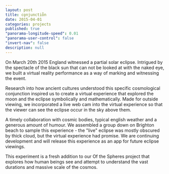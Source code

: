 ```yaml
---
layout: post
title: co̥njunctio̊n
date: 2015-04-01
categories: projects
published: true
"panorama-longitude-speed": 0.01
"panorama-user-control": false
"invert-nav": false
description: null
---
```


On March 20th 2015 England witnessed a partial solar eclipse. Intrigued by the spectacle of the black sun that can not be looked at with the naked eye, we built a virtual reality performance as a way of marking and witnessing the event.

Research into how ancient cultures understood this specific cosmological conjunction inspired us to create a virtual experience that explored the moon and the eclipse symbolically and mathematically. Made for outside viewing, we incorporated a live web cam into the virtual experience so that the viewer can see the eclipse occur in the sky above them.

A timely collaboration with cosmic bodies, typical english weather and a generous amount of humour. We assembled a group down on Brighton beach to sample this experience - the "live" eclipse was mostly obscured by thick cloud, but the virtual experience had promise. We are continuing development and will release this experience as an app for future eclipse viewings.

This experiment is a fresh addition to our Of the Spheres project that explores how human beings see and attempt to understand the vast durations and massive scale of the cosmos.
